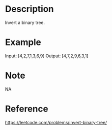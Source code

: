 # Description
Invert a binary tree.

# Example
Input: [4,2,7,1,3,6,9]
Output: [4,7,2,9,6,3,1]

# Note
NA

# Reference
https://leetcode.com/problems/invert-binary-tree/